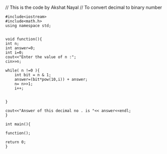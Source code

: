 // This is the code by Akshat Nayal
// To convert decimal to binary number



    #include<iostream>
    #include<math.h>
    using namespace std;


    void function(){
    int n;
    int answer=0;
    int i=0;
    cout<<"Enter the value of n :";
    cin>>n;

    while( n !=0 ){
        int bit = n & 1;
        answer=(bit*pow(10,i)) + answer;
        n= n>>1;
        i++;


    }
    
    cout<<"Answer of this decimal no . is "<< answer<<endl;
    }

    int main(){

    function();
    
    return 0;
    }
